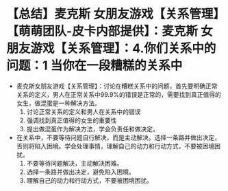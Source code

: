 # 【总结】麦克斯 女朋友游戏【关系管理】【萌萌团队-皮卡内部提供】：麦克斯 女朋友游戏【关系管理】：4.你们关系中的问题：1 当你在一段糟糕的关系中

-   麦克斯女朋友游戏【关系管理】：讨论在糟糕关系中的问题，首先要明确正常关系的定义，男人在正常关系中99.9%的错误是正常的，需要找到真正值得的女生，做混蛋是一种解决方法。
    1.  讨论正常关系的定义和男人在关系中的错误
    2.  强调找到真正值得的女生的重要性
    3.  提出做混蛋作为解决方法，学会负责任和做决定。
-   在关系中，不要等待问题自行解决，而是主动解决。选择一条路并做出决定，否则将陷入困境。学会处理事情，理解自己的动力和行动方式，不要被困境困扰。
    1.  不要等待问题解决，主动解决困难。
    2.  选择一条路并做出决定，避免陷入困境。
    3.  理解自己的动力和行动方式，不要被困境困扰。